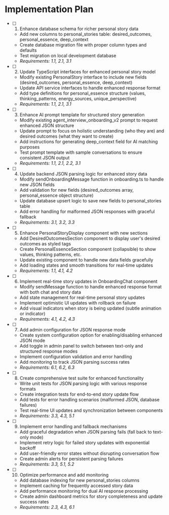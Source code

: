 # Implementation Plan

- [ ] 1. Enhance database schema for richer personal story data
  - Add new columns to personal_stories table: desired_outcomes, personal_essence, deep_context
  - Create database migration file with proper column types and defaults
  - Test migration on local development database
  - _Requirements: 1.1, 2.1, 3.1_

- [ ] 2. Update TypeScript interfaces for enhanced personal story model
  - Modify existing PersonalStory interface to include new fields (desired_outcomes, personal_essence, deep_context)
  - Update API service interfaces to handle enhanced response format
  - Add type definitions for personal_essence structure (values, thinking_patterns, energy_sources, unique_perspective)
  - _Requirements: 1.1, 2.1, 3.1_

- [ ] 3. Enhance AI prompt template for structured story generation
  - Modify existing agent_interview_onboarding_v2 prompt to request enhanced JSON structure
  - Update prompt to focus on holistic understanding (who they are) and desired outcomes (what they want to create)
  - Add instructions for generating deep_context field for AI matching purposes
  - Test prompt template with sample conversations to ensure consistent JSON output
  - _Requirements: 1.1, 2.1, 2.2, 3.1_

- [ ] 4. Update backend JSON parsing logic for enhanced story data
  - Modify sendOnboardingMessage function in onboarding.ts to handle new JSON fields
  - Add validation for new fields (desired_outcomes array, personal_essence object structure)
  - Update database upsert logic to save new fields to personal_stories table
  - Add error handling for malformed JSON responses with graceful fallback
  - _Requirements: 3.1, 3.2, 3.3_

- [ ] 5. Enhance PersonalStoryDisplay component with new sections
  - Add DesiredOutcomesSection component to display user's desired outcomes as styled tags
  - Create PersonalEssenceSection component (collapsible) to show values, thinking patterns, etc.
  - Update existing component to handle new data fields gracefully
  - Add loading states and smooth transitions for real-time updates
  - _Requirements: 1.1, 4.1, 4.2_

- [ ] 6. Implement real-time story updates in OnboardingChat component
  - Modify sendMessage function to handle enhanced response format with both chat and story data
  - Add state management for real-time personal story updates
  - Implement optimistic UI updates with rollback on failure
  - Add visual indicators when story is being updated (subtle animation or indicator)
  - _Requirements: 4.1, 4.2, 4.3_

- [ ] 7. Add admin configuration for JSON response mode
  - Create system configuration option for enabling/disabling enhanced JSON mode
  - Add toggle in admin panel to switch between text-only and structured response modes
  - Implement configuration validation and error handling
  - Add monitoring to track JSON parsing success rates
  - _Requirements: 6.1, 6.2, 6.3_

- [ ] 8. Create comprehensive test suite for enhanced functionality
  - Write unit tests for JSON parsing logic with various response formats
  - Create integration tests for end-to-end story update flow
  - Add tests for error handling scenarios (malformed JSON, database failures)
  - Test real-time UI updates and synchronization between components
  - _Requirements: 3.3, 4.3, 5.1_

- [ ] 9. Implement error handling and fallback mechanisms
  - Add graceful degradation when JSON parsing fails (fall back to text-only mode)
  - Implement retry logic for failed story updates with exponential backoff
  - Add user-friendly error states without disrupting conversation flow
  - Create admin alerts for persistent parsing failures
  - _Requirements: 3.3, 5.1, 5.2_

- [ ] 10. Optimize performance and add monitoring
  - Add database indexing for new personal_stories columns
  - Implement caching for frequently accessed story data
  - Add performance monitoring for dual AI response processing
  - Create admin dashboard metrics for story completeness and update success rates
  - _Requirements: 2.3, 4.3, 6.1_